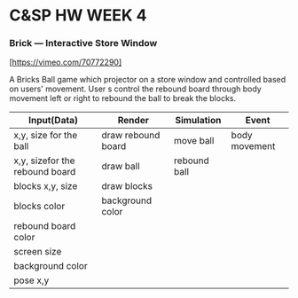 # C&SP HW WEEK 4

### Brick — Interactive Store Window
[https://vimeo.com/70772290]

A Bricks Ball game which projector on a store window and controlled based on users' movement. User s control the rebound board through body movement left or right to rebound the ball to break the blocks. 

Input(Data)| Render|Simulation|Event
------------|------------|------------|------------
x,y, size for the ball   | draw rebound board | move ball | body movement 
x,y, sizefor the rebound board | draw ball    | rebound ball |       
blocks x,y, size        | draw blocks   |         |       
blocks color   | background color   |         |       
rebound board color  |                    |         |      
screen size  |                    |         |     
background color  |                    |         |    
pose x,y |                    |         |  
